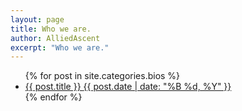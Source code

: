 ```yaml
---
layout: page
title: Who we are.
author: AlliedAscent
excerpt: "Who we are."
---
```


<ul class="post-list">
{% for post in site.categories.bios %} 
  <li><article><a href="{{ site.url }}{{ post.url }}">{{ post.title }} <span class="entry-date"><time datetime="{{ post.date | date_to_xmlschema }}">{{ post.date | date: "%B %d, %Y" }}</time></span></a></article></li>
{% endfor %}
</ul>
